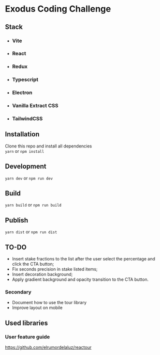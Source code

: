 # Exodus Coding Challenge 

## Stack
- ### Vite
- ### React 
- ### Redux 
- ### Typescript
- ### Electron 
- ### Vanilla Extract CSS
- ### TailwindCSS 

## Installation

Clone this repo and install all dependencies  
`yarn` or `npm install`

## Development

`yarn dev` or `npm run dev`

## Build

`yarn build` or `npm run build`

## Publish

`yarn dist` or `npm run dist`

## TO-DO

- Insert stake fractions to the list after the user select the percentage and click the CTA button;
- Fix seconds precision in stake listed items;
- Insert decoration background;
- Apply gradient background and opacity transition to the CTA button.

### Secondary

- Document how to use the tour library
- Improve layout on mobile

## Used libraries

### User feature guide
https://github.com/elrumordelaluz/reactour